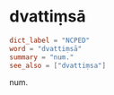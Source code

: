 # dvattiṃsā

``` toml
dict_label = "NCPED"
word = "dvattiṃsā"
summary = "num."
see_also = ["dvattiṃsa"]
```

num.

